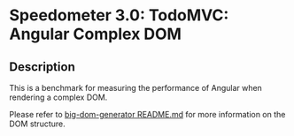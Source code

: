 # Speedometer 3.0: TodoMVC: Angular Complex DOM

## Description

This is a benchmark for measuring the performance of Angular when rendering a complex DOM.

Please refer to [big-dom-generator README.md](../../big-dom-generator/README.md) for more information on the DOM structure.
